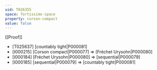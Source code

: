 ```yaml
---
uid: T026355
space: fortissimo-space
property: corson-compact
value: false
---
```

[[Proof]]

* [T025637] [countably tight|P000081]
* [I000215] [Corson compact|P000077] => [Fréchet Urysohn|P000080]
* [I000184] [Fréchet Urysohn|P000080] => [sequential|P000079]
* [I000185] [sequential|P000079] => [countably tight|P000081]

